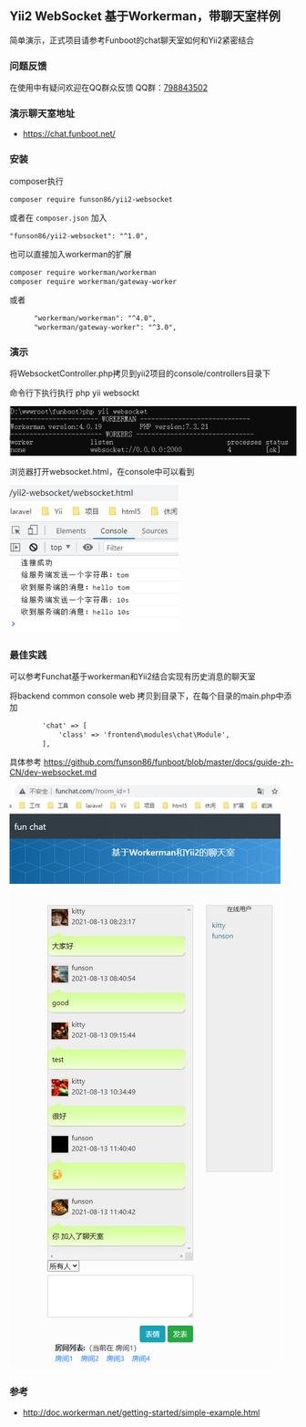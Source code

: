 ## Yii2 WebSocket 基于Workerman，带聊天室样例

简单演示，正式项目请参考Funboot的chat聊天室如何和Yii2紧密结合

### 问题反馈

在使用中有疑问欢迎在QQ群众反馈 QQ群：[798843502](https://jq.qq.com/?_wv=1027&k=9Hw7mPGf)


### 演示聊天室地址

- https://chat.funboot.net/

### 安装
  
composer执行

```
composer require funson86/yii2-websocket
```

或者在 `composer.json` 加入

```
"funson86/yii2-websocket": "^1.0",
```

也可以直接加入workerman的扩展

```
composer require workerman/workerman
composer require workerman/gateway-worker
```

或者

```
      "workerman/workerman": "^4.0",
      "workerman/gateway-worker": "^3.0",
```

### 演示

将WebsocketController.php拷贝到yii2项目的console/controllers目录下

命令行下执行执行 php yii websockt

![](images/websocket-cmd.png)


浏览器打开websocket.html，在console中可以看到

![](images/websocket-demo-01.png)


### 最佳实践

可以参考Funchat基于workerman和Yii2结合实现有历史消息的聊天室

将backend common console web 拷贝到目录下，在每个目录的main.php中添加

```
        'chat' => [
            'class' => 'frontend\modules\chat\Module',
        ],
```

具体参考 https://github.com/funson86/funboot/blob/master/docs/guide-zh-CN/dev-websocket.md

![](images/websocket-chat-room.png)


### 参考

- http://doc.workerman.net/getting-started/simple-example.html
